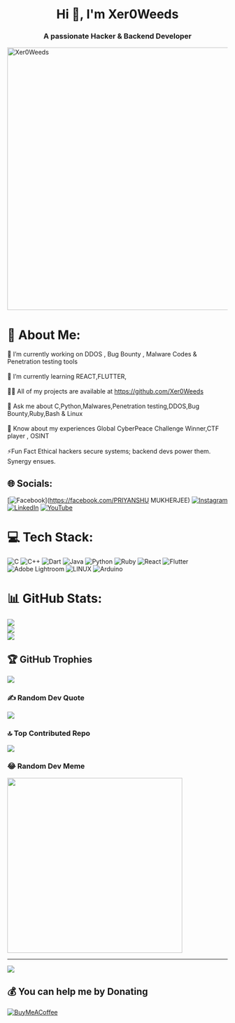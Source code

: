 <h1 align="center">Hi 👋, I'm Xer0Weeds</h1>
<h3 align="center">A passionate Hacker & Backend Developer </h3>
<img src="https://github.com/Xer0Weeds/Contributors/blob/main/Creators%20%26%20Projects/Xer0Weeds.jpg" alt="Xer0Weeds" width="600" style="vertical-align: bottom;">

# 💫 About Me:
🔭 I’m currently working on DDOS , Bug Bounty , Malware Codes & Penetration testing tools<br><br>🌱 I’m currently learning REACT,FLUTTER,<br><br>👨‍💻 All of my projects are available at https://github.com/Xer0Weeds<br><br>💬 Ask me about C,Python,Malwares,Penetration testing,DDOS,Bug Bounty,Ruby,Bash & Linux<br><br>📄 Know about my experiences Global CyberPeace Challenge Winner,CTF player , OSINT <br><br>⚡Fun Fact Ethical hackers secure systems; backend devs power them. Synergy ensues.


## 🌐 Socials:
[![Facebook](https://img.shields.io/badge/Facebook-%231877F2.svg?logo=Facebook&logoColor=white)](https://facebook.com/PRIYANSHU MUKHERJEE) [![Instagram](https://img.shields.io/badge/Instagram-%23E4405F.svg?logo=Instagram&logoColor=white)](https://instagram.com/priyans_uu) [![LinkedIn](https://img.shields.io/badge/LinkedIn-%230077B5.svg?logo=linkedin&logoColor=white)](https://www.linkedin.com/in/priyansu311mukherjee-aab868292/) [![YouTube](https://img.shields.io/badge/YouTube-%23FF0000.svg?logo=YouTube&logoColor=white)](https://www.youtube.com/@Xer0Weeds) 

# 💻 Tech Stack:
![C](https://img.shields.io/badge/c-%2300599C.svg?style=for-the-badge&logo=c&logoColor=white) ![C++](https://img.shields.io/badge/c++-%2300599C.svg?style=for-the-badge&logo=c%2B%2B&logoColor=white) ![Dart](https://img.shields.io/badge/dart-%230175C2.svg?style=for-the-badge&logo=dart&logoColor=white) ![Java](https://img.shields.io/badge/java-%23ED8B00.svg?style=for-the-badge&logo=java&logoColor=white) ![Python](https://img.shields.io/badge/python-3670A0?style=for-the-badge&logo=python&logoColor=ffdd54) ![Ruby](https://img.shields.io/badge/ruby-%23CC342D.svg?style=for-the-badge&logo=ruby&logoColor=white) ![React](https://img.shields.io/badge/react-%2320232a.svg?style=for-the-badge&logo=react&logoColor=%2361DAFB) ![Flutter](https://img.shields.io/badge/Flutter-%2302569B.svg?style=for-the-badge&logo=Flutter&logoColor=white) ![Adobe Lightroom](https://img.shields.io/badge/Adobe%20Lightroom-31A8FF.svg?style=for-the-badge&logo=Adobe%20Lightroom&logoColor=white) ![LINUX](https://img.shields.io/badge/Linux-FCC624?style=for-the-badge&logo=linux&logoColor=black) ![Arduino](https://img.shields.io/badge/-Arduino-00979D?style=for-the-badge&logo=Arduino&logoColor=white)
# 📊 GitHub Stats:
![](https://github-readme-stats.vercel.app/api?username=Xer0Weeds&theme=dracula&hide_border=false&include_all_commits=true&count_private=true)<br/>
![](https://github-readme-streak-stats.herokuapp.com/?user=Xer0Weeds&theme=dracula&hide_border=false)<br/>
![](https://github-readme-stats.vercel.app/api/top-langs/?username=Xer0Weeds&theme=dracula&hide_border=false&include_all_commits=true&count_private=true&layout=compact)

## 🏆 GitHub Trophies
![](https://github-profile-trophy.vercel.app/?username=Xer0Weeds&theme=gruvbox&no-frame=false&no-bg=false&margin-w=4)

### ✍️ Random Dev Quote
![](https://quotes-github-readme.vercel.app/api?type=horizontal&theme=gruvbox)

### 🔝 Top Contributed Repo
![](https://github-contributor-stats.vercel.app/api?username=Xer0Weeds&limit=5&theme=dracula&combine_all_yearly_contributions=true)

### 😂 Random Dev Meme
<img src='https://randommeme-five.vercel.app/' style="height: 400px;"/>

---
[![](https://visitcount.itsvg.in/api?id=Xer0Weeds&icon=7&color=6)](https://visitcount.itsvg.in)

  ## 💰 You can help me by Donating
  [![BuyMeACoffee](https://img.shields.io/badge/Buy%20Me%20a%20Coffee-ffdd00?style=for-the-badge&logo=buy-me-a-coffee&logoColor=black)](https://buymeacoffee.com/Xer0Weeds) 

  
<!-- Proudly created with GPRM ( https://gprm.itsvg.in ) -->
